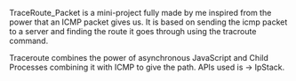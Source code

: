 TraceRoute_Packet is a mini-project fully made by me inspired from the power that an ICMP packet gives us.
It is based on sending the icmp packet to a server and finding the route it goes through using the tracroute command.

Traceroute combines the power of asynchronous JavaScript and Child Processes combining it with ICMP to give the path.
APIs used is -> IpStack.
